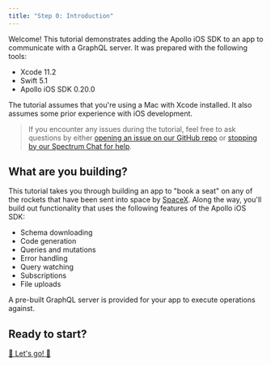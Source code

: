 ```yaml
---
title: "Step 0: Introduction"
---
```


Welcome! This tutorial demonstrates adding the Apollo iOS SDK to an app to communicate with a GraphQL server. It was prepared with the following tools:

- Xcode 11.2
- Swift 5.1
- Apollo iOS SDK 0.20.0

The tutorial assumes that you're using a Mac with Xcode installed. It also assumes some prior experience with iOS development.

> If you encounter any issues during the tutorial, feel free to ask questions by either [opening an issue on our GitHub repo](https://github.com/apollographql/apollo-ios/issues) or [stopping by our Spectrum Chat for help](https://spectrum.chat/apollo/apollo-ios).

## What are you building?

This tutorial takes you through building an app to "book a seat" on any of the rockets that have been sent into space by [SpaceX](https://www.spacex.com/). Along the way, you'll build out functionality that uses the following features of the Apollo iOS SDK:

* Schema downloading
* Code generation
* Queries and mutations
* Error handling
* Query watching
* Subscriptions
* File uploads

A pre-built GraphQL server is provided for your app to execute operations against.

## Ready to start?

[🚀 Let's go! 🚀](tutorial_1)
